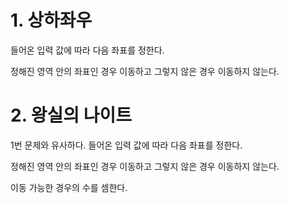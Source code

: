 # 1. 상하좌우
들어온 입력 값에 따라 다음 좌표를 정한다.

정해진 영역 안의 좌표인 경우 이동하고 그렇지 않은 경우 이동하지 않는다.


# 2. 왕실의 나이트
1번 문제와 유사하다. 들어온 입력 값에 따라 다음 좌표를 정한다.

정해진 영역 안의 좌표인 경우 이동하고 그렇지 않은 경우 이동하지 않는다.

이동 가능한 경우의 수를 셈한다.
